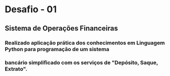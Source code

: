 # Desafio - 01
## Sistema de Operações Financeiras
### Realizado aplicação prática dos conhecimentos em Linguagem Python para programação de um sistema  
### bancário simplificado com os serviços de "Depósito, Saque, Extrato".
